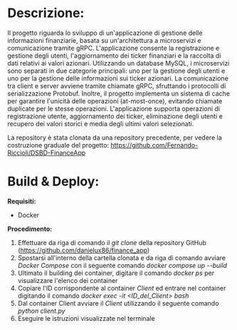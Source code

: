 # **Descrizione:**
Il progetto riguarda lo sviluppo di un'applicazione di gestione delle informazioni finanziarie, basata su un'architettura a microservizi e comunicazione tramite gRPC.
L'applicazione consente la registrazione e gestione degli utenti, l'aggiornamento dei ticker finanziari e la raccolta di dati relativi ai valori azionari.
Utilizzando un database MySQL, i microservizi sono separati in due categorie principali: uno per la gestione degli utenti e uno per la gestione delle informazioni sui ticker azionari.
La comunicazione tra client e server avviene tramite chiamate gRPC, sfruttando i protocolli di serializzazione Protobuf.
Inoltre, il progetto implementa un sistema di cache per garantire l'unicità delle operazioni (at-most-once), evitando chiamate duplicate per le stesse operazioni.
L'applicazione supporta operazioni di registrazione utente, aggiornamento dei ticker, eliminazione degli utenti e recupero dei valori storici e media degli ultimi valori selezionati. 

La repository è stata clonata da una repository precedente, per vedere la costruzione graduale del progetto: https://github.com/Fernando-Riccioli/DSBD-FinanceApp

# **Build & Deploy:**
**Requisiti:**
- Docker

**Procedimento:**
1. Effettuare da riga di comando il *git clone* della repository GitHub (https://github.com/danielux86/finance_app)
2. Spostarsi all'interno della cartella clonata e da riga di comando avviare *Docker Compose* con il seguente comando
    *docker compose up --build*
3. Ultimato il building dei container, digitare il comando *docker ps* per visualizzare l'elenco dei container
4. Copiare l'ID corrispondente al container *Client* ed entrare nel container digitando il comando
    *docker exec -it <ID_del_Client> bash*
5. Dal container Client avviare il *Client* utilizzando il seguente comando
    *python client.py*
6. Eseguire le istruzioni visualizzate nel terminale


